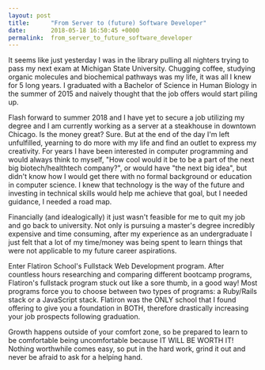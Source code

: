 ```yaml
---
layout: post
title:      "From Server to (future) Software Developer"
date:       2018-05-18 16:50:45 +0000
permalink:  from_server_to_future_software_developer
---
```



It seems like just yesterday I was in the library pulling all nighters trying to pass my next exam at Michigan State University. Chugging coffee, studying organic molecules and biochemical pathways was my life, it was all I knew for 5 long years. I graduated with a Bachelor of Science in Human Biology in the summer of 2015 and naively thought that the job offers would start piling up. 

Flash forward to summer 2018 and I have yet to secure a job utilizing my degree and I am currently working as a server at a steakhouse in downtown Chicago. Is the money great? Sure. But at the end of the day I'm left unfulfilled, yearning to do more with my life and find an outlet to express my creativity. For years I have been interested in computer programming and would always think to myself, "How cool would it be to be a part of the next big biotech/healthtech company?", or would have "the next big idea", but didn't know how I would get there with no formal background or education in computer science. I knew that technology is the way of the future and investing in technical skills would help me achieve that goal, but I needed guidance, I needed a road map.  

Financially (and idealogically) it just wasn't feasible for me to quit my job and go back to university. Not only is pursuing a master's degree incredibly expensive and time consuming, after my experience as an undergraduate I just felt that a lot of my time/money was being spent to learn things that were not applicable to my future career aspirations. 

Enter Flatiron School's Fullstack Web Development program. After countless hours researching and comparing different bootcamp programs, Flatiron's fullstack program stuck out like a sore thumb, in a good way! Most programs force you to choose between two types of programs: a Ruby/Rails stack or a JavaScript stack. Flatiron was the ONLY school that I found offering to give you a foundation in BOTH, therefore drastically increasing your job prospects following graduation. 

Growth happens outside of your comfort zone, so be prepared to learn to be comfortable being uncomfortable because IT WILL BE WORTH IT! Nothing worthwhile comes easy, so put in the hard work, grind it out and never be afraid to ask for a helping hand.


